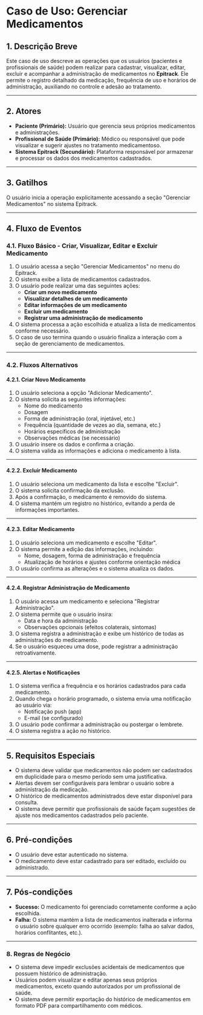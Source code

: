 # **Caso de Uso: Gerenciar Medicamentos**

## **1. Descrição Breve**
Este caso de uso descreve as operações que os usuários (pacientes e profissionais de saúde) podem realizar para cadastrar, visualizar, editar, excluir e acompanhar a administração de medicamentos no **Epitrack**. Ele permite o registro detalhado da medicação, frequência de uso e horários de administração, auxiliando no controle e adesão ao tratamento.

---

## **2. Atores**
- **Paciente (Primário):** Usuário que gerencia seus próprios medicamentos e administrações.
- **Profissional de Saúde (Primário):** Médico ou responsável que pode visualizar e sugerir ajustes no tratamento medicamentoso.
- **Sistema Epitrack (Secundário):** Plataforma responsável por armazenar e processar os dados dos medicamentos cadastrados.

---

## **3. Gatilhos**
O usuário inicia a operação explicitamente acessando a seção "Gerenciar Medicamentos" no sistema Epitrack.

---

## **4. Fluxo de Eventos**

### **4.1. Fluxo Básico - Criar, Visualizar, Editar e Excluir Medicamento**
1. O usuário acessa a seção "Gerenciar Medicamentos" no menu do Epitrack.
2. O sistema exibe a lista de medicamentos cadastrados.
3. O usuário pode realizar uma das seguintes ações:
   - **Criar um novo medicamento**
   - **Visualizar detalhes de um medicamento**
   - **Editar informações de um medicamento**
   - **Excluir um medicamento**
   - **Registrar uma administração de medicamento**
4. O sistema processa a ação escolhida e atualiza a lista de medicamentos conforme necessário.
5. O caso de uso termina quando o usuário finaliza a interação com a seção de gerenciamento de medicamentos.

---

### **4.2. Fluxos Alternativos**
#### **4.2.1. Criar Novo Medicamento**
1. O usuário seleciona a opção "Adicionar Medicamento".
2. O sistema solicita as seguintes informações:
   - Nome do medicamento
   - Dosagem
   - Forma de administração (oral, injetável, etc.)
   - Frequência (quantidade de vezes ao dia, semana, etc.)
   - Horários específicos de administração
   - Observações médicas (se necessário)
3. O usuário insere os dados e confirma a criação.
4. O sistema valida as informações e adiciona o medicamento à lista.

---

#### **4.2.2. Excluir Medicamento**
1. O usuário seleciona um medicamento da lista e escolhe "Excluir".
2. O sistema solicita confirmação da exclusão.
3. Após a confirmação, o medicamento é removido do sistema.
4. O sistema mantém um registro no histórico, evitando a perda de informações importantes.

---

#### **4.2.3. Editar Medicamento**
1. O usuário seleciona um medicamento e escolhe "Editar".
2. O sistema permite a edição das informações, incluindo:
   - Nome, dosagem, forma de administração e frequência
   - Atualização de horários e ajustes conforme orientação médica
3. O usuário confirma as alterações e o sistema atualiza os dados.

---

#### **4.2.4. Registrar Administração de Medicamento**
1. O usuário acessa um medicamento e seleciona "Registrar Administração".
2. O sistema permite que o usuário insira:
   - Data e hora da administração
   - Observações opcionais (efeitos colaterais, sintomas)
3. O sistema registra a administração e exibe um histórico de todas as administrações do medicamento.
4. Se o usuário esqueceu uma dose, pode registrar a administração retroativamente.

---

#### **4.2.5. Alertas e Notificações**
1. O sistema verifica a frequência e os horários cadastrados para cada medicamento.
2. Quando chega o horário programado, o sistema envia uma notificação ao usuário via:
   - Notificação push (app)
   - E-mail (se configurado)
3. O usuário pode confirmar a administração ou postergar o lembrete.
4. O sistema registra a ação no histórico.

---

## **5. Requisitos Especiais**
- O sistema deve validar que medicamentos não podem ser cadastrados em duplicidade para o mesmo período sem uma justificativa.
- Alertas devem ser configuráveis para lembrar o usuário sobre a administração da medicação.
- O histórico de medicamentos administrados deve estar disponível para consulta.
- O sistema deve permitir que profissionais de saúde façam sugestões de ajuste nos medicamentos cadastrados pelo paciente.

---

## **6. Pré-condições**
- O usuário deve estar autenticado no sistema.
- O medicamento deve estar cadastrado para ser editado, excluído ou administrado.

---

## **7. Pós-condições**
- **Sucesso:** O medicamento foi gerenciado corretamente conforme a ação escolhida.
- **Falha:** O sistema mantém a lista de medicamentos inalterada e informa o usuário sobre qualquer erro ocorrido (exemplo: falha ao salvar dados, horários conflitantes, etc.).

---

### **8. Regras de Negócio**
- O sistema deve impedir exclusões acidentais de medicamentos que possuem histórico de administração.
- Usuários podem visualizar e editar apenas seus próprios medicamentos, exceto quando autorizados por um profissional de saúde.
- O sistema deve permitir exportação do histórico de medicamentos em formato PDF para compartilhamento com médicos.
